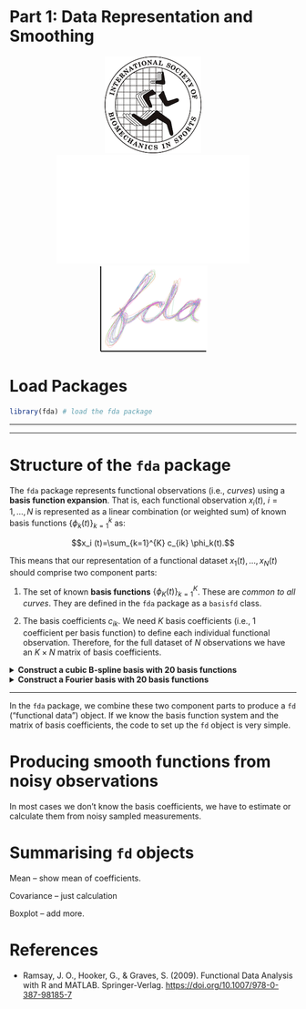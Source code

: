 Part 1: Data Representation and Smoothing
================

<center>

![](../logo/isbs-logo.png) ![](../logo/whitespace.png)
![](../logo/fda-logo.png)

</center>
<style>
.colored {
  background-color: #DDDDDD;
}
</style>

# Load Packages

``` r
library(fda) # load the fda package
```

------------------------------------------------------------------------

------------------------------------------------------------------------

# Structure of the `fda` package

The `fda` package represents functional observations (i.e., *curves*)
using a **basis function expansion**. That is, each functional
observation $x_i(t), \ i = 1, \dots, N$ is represented as a linear
combination (or weighted sum) of known basis functions
$\{\phi_k(t)\}_{k=1}^k$ as:

$$x_i (t)=\sum_{k=1}^{K} c_{ik} \phi_k(t).$$

This means that our representation of a functional dataset
$x_1(t), \dots, x_N(t)$ should comprise two component parts:

1.  The set of known **basis functions** $\{ \phi_K(t) \}_{k=1}^K$.
    These are *common to all curves*. They are defined in the `fda`
    package as a `basisfd` class.

2.  The basis coefficients $c_{ik}$. We need $K$ basis coefficients
    (i.e., 1 coefficient per basis function) to define each individual
    functional observation. Therefore, for the full dataset of $N$
    observations we have an $K \times N$ matrix of basis coefficients.

<details>
<summary>
<b>Construct a cubic B-spline basis with 20 basis functions</b>
</summary>

``` r
bspl_20 <- create.bspline.basis(rangeval = c(0, 100), # range of t values
                                nbasis = 20, # number of basis functions
                                norder = 4) # order of the piecewise polynomial (4 = cubic)

# show it is a `basisfd` object
class(bspl_20)
```

    ## [1] "basisfd"

``` r
# or 
is.basis(bspl_20)
```

    ## [1] TRUE

``` r
# plot our basis
plot(bspl_20)
```

<img src="01-smoothing_files/figure-gfm/create-bspline-1.png" style="display: block; margin: auto;" />
</details>
<details>
<summary>
<b>Construct a Fourier basis with 20 basis functions</b>
</summary>

``` r
fourier_20 <- create.fourier.basis(rangeval = c(0, 100), # range of t values
                                nbasis = 20) # number of basis functions

# plot our basis
plot(fourier_20)
```

<img src="01-smoothing_files/figure-gfm/create-fourier-1.png" style="display: block; margin: auto;" />
</details>

------------------------------------------------------------------------

In the `fda` package, we combine these two component parts to produce a
`fd` (“functional data”) object. If we know the basis function system
and the matrix of basis coefficients, the code to set up the `fd` object
is very simple.

# Producing smooth functions from noisy observations

In most cases we don’t know the basis coefficients, we have to estimate
or calculate them from noisy sampled measurements.

# Summarising `fd` objects

Mean – show mean of coefficients.

Covariance – just calculation

Boxplot – add more.

# References

- Ramsay, J. O., Hooker, G., & Graves, S. (2009). Functional Data
  Analysis with R and MATLAB. Springer-Verlag.
  <https://doi.org/10.1007/978-0-387-98185-7>
